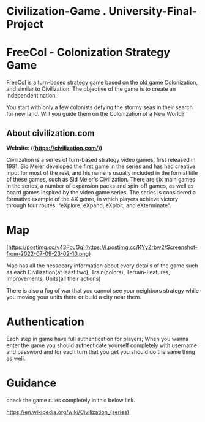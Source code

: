 # Civilization-Game . University-Final-Project

# FreeCol - Colonization Strategy Game

FreeCol is a turn-based strategy game based on the old game
Colonization, and similar to Civilization. The objective of the game is
to create an independent nation.

You start with only a few colonists defying the stormy seas in their
search for new land. Will you guide them on the Colonization of a New
World?

## About civilization.com

**Website: ((https://civilization.com/))**

Civilization is a series of turn-based strategy video games, first released in 1991. Sid Meier developed the first game in the series and has had creative input for most of the rest, and his name is usually included in the formal title of these games, such as Sid Meier's Civilization. There are six main games in the series, a number of expansion packs and spin-off games, as well as board games inspired by the video game series. The series is considered a formative example of the 4X genre, in which players achieve victory through four routes: "eXplore, eXpand, eXploit, and eXterminate".

# Map
[https://postimg.cc/v43FbJGq](https://i.postimg.cc/KYyZrbw2/Screenshot-from-2022-07-09-23-02-10.png)

Map has all the nessecary information about every details of the game such as each Civilization(at least two), Train(colors), Terrain-Features, Improvements, Units(all their actions)

There is also a fog of war that you cannot see your neighbors strategy while you moving your units there or build a city near them.

# Authentication

Each step in game have full authentication for players; When you wanna enter the game you should authenticate yourself completely with username and password and for each turn that you get you should do the same thing as well.

# Guidance
check the game rules completely in this below link.

https://en.wikipedia.org/wiki/Civilization_(series)

